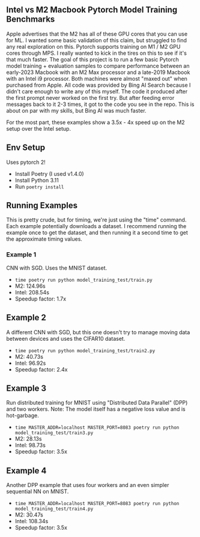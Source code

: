 ## Intel vs M2 Macbook Pytorch Model Training Benchmarks ##

Apple advertises that the M2 has all of these GPU cores that you can use for ML.
I wanted some basic validation of this claim, but struggled to find any real exploration on this.
Pytorch supports training on M1 / M2 GPU cores through MPS.
I really wanted to kick in the tires on this to see if it's that much faster.
The goal of this project is to run a few basic Pytorch model training + evaluation samples to compare performance between an early-2023 Macbook with an M2 Max processor and a late-2019 Macbook with an Intel i9 processor.
Both machines were almost "maxed out" when purchased from Apple.
All code was provided by Bing AI Search because I didn't care enough to write any of this myself.
The code it produced after the first prompt never worked on the first try.
But after feeding error messages back to it 2-3 times, it got to the code you see in the repo.
This is about on par with my skills, but Bing AI was much faster.

For the most part, these examples show a 3.5x - 4x speed up on the M2 setup over the Intel setup.

## Env Setup ##
Uses pytorch 2!
* Install Poetry (I used v1.4.0)
* Install Python 3.11
* Run `poetry install`

## Running Examples ##
This is pretty crude, but for timing, we're just using the "time" command.
Each example potentially downloads a dataset. I recommend running the example once to get the
dataset, and then running it a second time to get the approximate timing values.

### Example 1 ###
CNN with SGD. Uses the MNIST dataset.
* `time poetry run python model_training_test/train.py`
* M2: 124.96s
* Intel: 208.54s
* Speedup factor: 1.7x

## Example 2 ##
A different CNN with SGD, but this one doesn't try to manage moving data between devices
and uses the CIFAR10 dataset.
* `time poetry run python model_training_test/train2.py`
* M2: 40.73s
* Intel: 96.92s
* Speedup factor: 2.4x

## Example 3 ##
Run distributed training for MNIST using "Distributed Data Parallel" (DPP) and two workers.
Note: The model itself has a negative loss value and is hot-garbage.
* `time MASTER_ADDR=localhost MASTER_PORT=8083 poetry run python model_training_test/train3.py`
* M2: 28.13s
* Intel: 98.73s
* Speedup factor: 3.5x

## Example 4 ##
Another DPP example that uses four workers and an even simpler sequential NN on MNIST.
* `time MASTER_ADDR=localhost MASTER_PORT=8083 poetry run python model_training_test/train4.py`
* M2: 30.47s
* Intel: 108.34s
* Speedup factor: 3.5x
